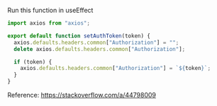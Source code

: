 Run this function in useEffect

```jsx
import axios from "axios";

export default function setAuthToken(token) {
  axios.defaults.headers.common["Authorization"] = "";
  delete axios.defaults.headers.common["Authorization"];

  if (token) {
    axios.defaults.headers.common["Authorization"] = `${token}`;
  }
}
```

Reference: https://stackoverflow.com/a/44798009
